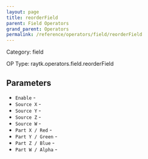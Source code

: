 ```yaml
---
layout: page
title: reorderField
parent: Field Operators
grand_parent: Operators
permalink: /reference/operators/field/reorderField
---
```


Category: field

OP Type: raytk.operators.field.reorderField

## Parameters

* `Enable` - 
* `Source X` - 
* `Source Y` - 
* `Source Z` - 
* `Source W` - 
* `Part X / Red` - 
* `Part Y / Green` - 
* `Part Z / Blue` - 
* `Part W / Alpha` -
